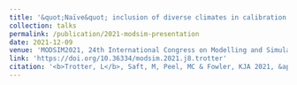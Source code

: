 ```yaml
---
title: '&quot;Naïve&quot; inclusion of diverse climates in calibration is not sufficient to improve model reliability under future climate uncertainty.'
collection: talks
permalink: /publication/2021-modsim-presentation
date: 2021-12-09
venue: 'MODSIM2021, 24th International Congress on Modelling and Simulation'
link: 'https://doi.org/10.36334/modsim.2021.j8.trotter'
citation: '<b>Trotter, L</b>, Saft, M, Peel, MC & Fowler, KJA 2021, &apos;&quot;Naïve&quot; inclusion of diverse climates in calibration is not sufficient to improve model reliability under future climate uncertainty.&apos;, in <i>MODSIM2021, 24th International Congress on Modelling and Simulation. Modelling and Simulation Society of Australia and New Zealand</i>, pp. 588–594, doi:10.36334/modsim.2021.j8.trotter'
---
```

